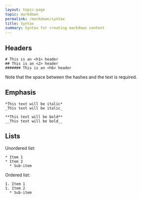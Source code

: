 ```yaml
---
layout: topic-page
topic: markdown
permalink: /markdown/syntax
title: Syntax
summary: Syntax for creating markdown content
---
```


## Headers
```
# This is an <h1> header
## This is an <2> header
####### This is an <h6> header
```
Note that the space between the hashes and the text is required.

## Emphasis
```
*This text will be italic*
_This text will be italic_
```
```
**This text will be bold**
__This text will be bold__
```

## Lists
Unordered list:
```
* Item 1
* Item 2
  * Sub-item
```

Ordered list:
```
1. Item 1
1. Item 2
  * Sub-item
```
